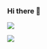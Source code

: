 ### Hi there 👋

![](https://visitor-badge.glitch.me/badge?page_id=github.shonenada.shonenada.visitor-badge)

<img src="https://github-readme-stats.vercel.app/api?username=shonenada&show_icons=true&icon_color=0366d6&text_color=24292e&bg_color=ffffff&hide_title=true&count_private=true" />


<!--
**shonenada/shonenada** is a ✨ _special_ ✨ repository because its `README.md` (this file) appears on your GitHub profile.

Here are some ideas to get you started:

- 🔭 I’m currently working on ...
- 🌱 I’m currently learning ...
- 👯 I’m looking to collaborate on ...
- 🤔 I’m looking for help with ...
- 💬 Ask me about ...
- 📫 How to reach me: ...
- 😄 Pronouns: ...
- ⚡ Fun fact: ...
-->
